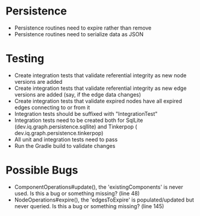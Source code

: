 # Persistence

* Persistence routines need to expire rather than remove
* Persistence routines need to serialize data as JSON

# Testing

* Create integration tests that validate referential integrity as new node versions are added
* Create integration tests that validate referential integrity as new edge versions are added (say, if the edge data changes)
* Create integration tests that validate expired nodes have all expired edges connecting to or from it
* Integration tests should be suffixed with "IntegrationTest"
* Integration tests need to be created both for SqlLite (dev.iq.graph.persistence.sqllite) and Tinkerpop (
  dev.iq.graph.persistence.tinkerpop)
* All unit and integration tests need to pass
* Run the Gradle build to validate changes

# Possible Bugs

* ComponentOperations#update(), the 'existingComponents' is never used. Is this a bug or something missing?  (line 48)
* NodeOperations#expire(), the 'edgesToExpire' is populated/updated but never queried. Is this a bug or something missing? (line 145)